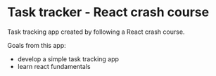 # Task tracker - React crash course

Task tracking app created by following a React crash course. 

Goals from this app:
- develop a simple task tracking app
- learn react fundamentals
